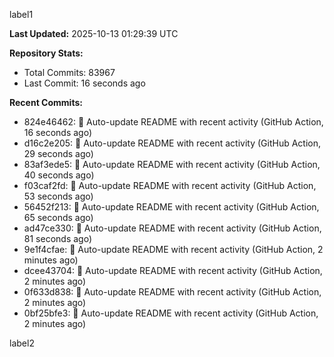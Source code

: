 
label1 
<!-- ACTIVITY_START -->
**Last Updated:** 2025-10-13 01:29:39 UTC

**Repository Stats:**
- Total Commits: 83967
- Last Commit: 16 seconds ago

**Recent Commits:**
- 824e46462: 🤖 Auto-update README with recent activity (GitHub Action, 16 seconds ago)
- d16c2e205: 🤖 Auto-update README with recent activity (GitHub Action, 29 seconds ago)
- 83af3ede5: 🤖 Auto-update README with recent activity (GitHub Action, 40 seconds ago)
- f03caf2fd: 🤖 Auto-update README with recent activity (GitHub Action, 53 seconds ago)
- 56452f213: 🤖 Auto-update README with recent activity (GitHub Action, 65 seconds ago)
- ad47ce330: 🤖 Auto-update README with recent activity (GitHub Action, 81 seconds ago)
- 9e1f4cfae: 🤖 Auto-update README with recent activity (GitHub Action, 2 minutes ago)
- dcee43704: 🤖 Auto-update README with recent activity (GitHub Action, 2 minutes ago)
- 0f633d838: 🤖 Auto-update README with recent activity (GitHub Action, 2 minutes ago)
- 0bf25bfe3: 🤖 Auto-update README with recent activity (GitHub Action, 2 minutes ago)
<!-- ACTIVITY_END -->

label2
